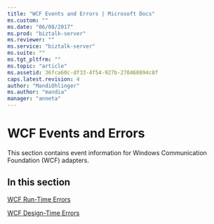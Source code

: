 ```yaml
---
title: "WCF Events and Errors | Microsoft Docs"
ms.custom: ""
ms.date: "06/08/2017"
ms.prod: "biztalk-server"
ms.reviewer: ""
ms.service: "biztalk-server"
ms.suite: ""
ms.tgt_pltfrm: ""
ms.topic: "article"
ms.assetid: 36fca60c-df33-4f54-927b-270460894c8f
caps.latest.revision: 4
author: "MandiOhlinger"
ms.author: "mandia"
manager: "anneta"
---
```

# WCF Events and Errors
This section contains event information for Windows Communication Foundation (WCF) adapters.

## In this section

[WCF Run-Time Errors](../core/wcf-run-time-errors.md)

[WCF Design-Time  Errors](../core/wcf-design-time-errors.md)